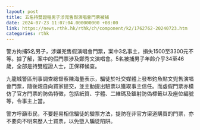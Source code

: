 ```yaml
---
layout: post
title: 五名持雙證程男子涉兜售假演唱會門票被捕
date: 2024-07-23 11:07:04.000000000 +08:00
link: https://news.rthk.hk/rthk/ch/component/k2/1762762-20240723.htm
categories: rthk
---
```


警方拘捕5名男子，涉嫌兜售假演唱會門票，案中3名事主，損失1500至3300元不等。據了解，案中的假門票涉及鄭秀文演唱會。5名被捕男子年齡介乎34至46歲，全部是持雙程證人士，正保釋候查。

九龍城警區刑事調查總督察陳海量表示，騙徒於社交媒體上發布釣魚貼文兜售演唱會門票，隨後親自向買家提交，並主動提出驗票以獲取事主信任。而虛假門票亦模仿了官方門票的防偽特徵，包括紙質、字體、二維碼及鐳射防偽標籤以及座位編號等，令事主上當。

警方呼籲市民，不要輕易相信騙徒的驗票方法，提防在非官方渠道購買的門票，亦不要向不明來歷人士買票，以免墮入騙徒陷阱。
